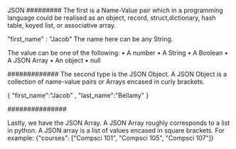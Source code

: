 JSON 
#########
The first is a Name-Value pair which in
a programming language could be realised as an object, record, struct,dictionary, hash table, keyed list, or associative array.

"first_name" : "Jacob"
The name here can be any String.

The value can be one of the following:
• A number
• A String
• A Boolean
• A JSON Array
• An object
• null

#############
The second type is the JSON Object. A JSON Object is a collection of name-value pairs or Arrays encased in curly brackets.

{ "first_name":"Jacob" , "last_name":"Bellamy" }

###############

Lastly, we have the JSON Array. A JSON Array roughly corresponds to a list in python. A JSON array is a list of values encased in square brackets. For example:
{"courses": ["Compsci 101", "Compsci 105", "Compsci 107"]}

